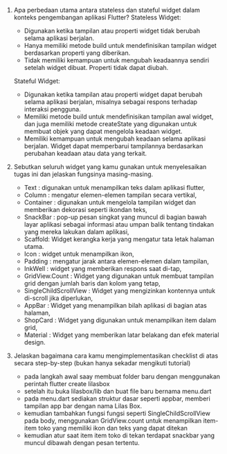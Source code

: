 1. Apa perbedaan utama antara stateless dan stateful widget dalam konteks pengembangan aplikasi Flutter?
    Stateless Widget:
    - Digunakan ketika tampilan atau properti widget tidak berubah selama aplikasi berjalan.
    - Hanya memiliki metode build untuk mendefinisikan tampilan widget berdasarkan properti yang diberikan.
    - Tidak memiliki kemampuan untuk mengubah keadaannya sendiri setelah widget dibuat. Properti tidak dapat diubah.
    
    Stateful Widget:
    - Digunakan ketika tampilan atau properti widget dapat berubah selama aplikasi berjalan, misalnya sebagai respons terhadap interaksi pengguna.
    - Memiliki metode build untuk mendefinisikan tampilan awal widget, dan juga memiliki metode createState yang digunakan untuk membuat objek yang dapat mengelola keadaan widget.
    - Memiliki kemampuan untuk mengubah keadaan selama aplikasi berjalan. Widget dapat memperbarui tampilannya berdasarkan perubahan keadaan atau data yang terkait.

2. Sebutkan seluruh widget yang kamu gunakan untuk menyelesaikan tugas ini dan jelaskan fungsinya masing-masing.
    - Text : digunakan untuk menampilkan teks dalam aplikasi flutter,
    - Column : mengatur elemen-elemen tampilan secara vertikal,
    - Container : digunakan untuk mengelola tampilan widget dan memberikan dekorasi seperti ikondan teks,
    - SnackBar : pop-up pesan singkat yang muncul di bagian bawah layar aplikasi sebagai informasi atau umpan balik tentang tindakan yang mereka lakukan dalam aplikasi,
    -  Scaffold: Widget kerangka kerja yang mengatur tata letak halaman utama.
    - Icon : widget untuk menampilkan ikon,
    - Padding : mengatur jarak antara elemen-elemen dalam tampilan,
    - InkWell : widget yang memberikan respons saat di-tap, 
    - GridView.Count : Widget yang digunakan untuk membuat tampilan grid dengan jumlah baris dan kolom yang tetap,
    - SingleChildScrollView : Widget yang mengizinkan kontennya untuk di-scroll jika diperlukan,
    - AppBar : Widget yang menampilkan bilah aplikasi di bagian atas halaman,
    - ShopCard : Widget yang digunakan untuk menampilkan item dalam grid,
    - Material : Widget yang memberikan latar belakang dan efek material design.

3. Jelaskan bagaimana cara kamu mengimplementasikan checklist di atas secara step-by-step (bukan hanya sekadar mengikuti tutorial)
    - pada langkah awal saay membuat folder baru dengan menggunakan perintah flutter create lilasbox
    - setelah itu buka lilasbox/lib dan buat file baru bernama menu.dart
    - pada menu.dart sediakan struktur dasar seperti appbar, memberi tampilan app bar dengan nama Lilas Box.
    - kemudian tambahkan fungsi fungsi seperti SingleChildScrollView pada body, menggunakan GridView.count untuk menampilkan item-item toko yang memiliki ikon dan teks yang dapat ditekan
    - kemudian atur saat item item toko di tekan terdapat snackbar yang muncul dibawah dengan pesan tertentu.
